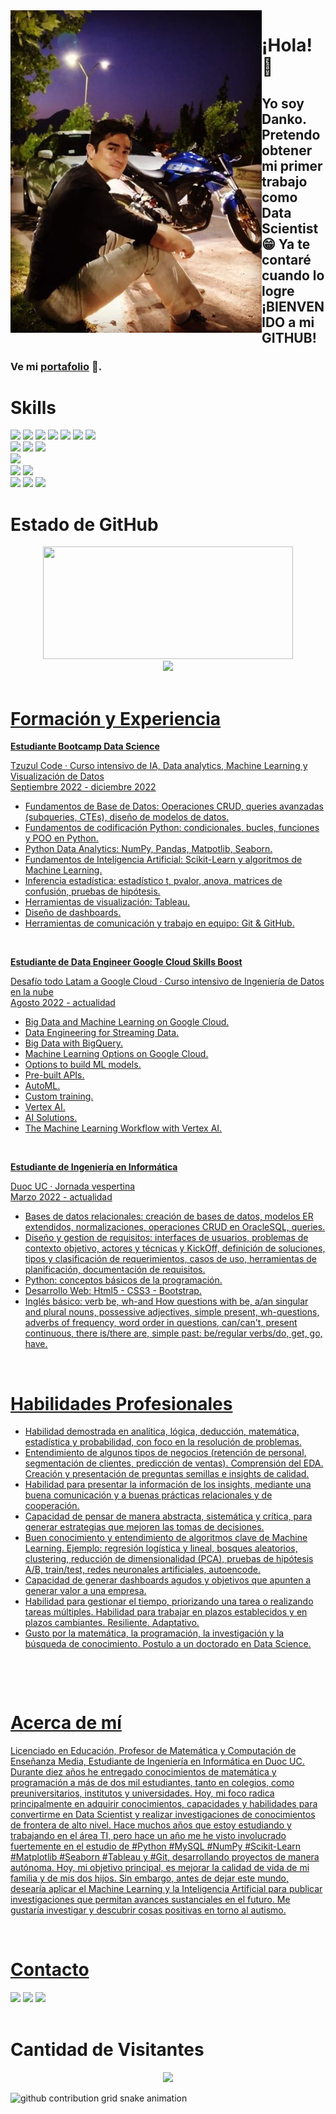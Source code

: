 <img align="left" src="/profile.png">

<h1>¡Hola! 👋</h1>
<h2>Yo soy Danko. <br>Pretendo obtener mi primer trabajo como Data Scientist 😁 Ya te contaré cuando lo logre ¡BIENVENIDO a mi GITHUB!</h2>
<h3>Ve mi <a href="https://github.com/Dankoh224/portafolio">portafolio</a> 👀.</h3>

<div align="left">
 <h1>Skills</h1>
 <img src="https://img.shields.io/badge/ANACONDA-green?style=for-the-badge&logo=anaconda&logoColor=white" />
 <img src="https://img.shields.io/badge/python-yellow?style=for-the-badge&logo=python&logoColor=white" />
 <img src="https://img.shields.io/badge/NumPy-87CEEB?style=for-the-badge&logo=numpy&logoColor=white" />   
 <img src="https://img.shields.io/badge/Pandas-3944BC?style=for-the-badge&logo=pandas&logoColor=white" />
 <img src="https://img.shields.io/badge/Scikitlearn-orange?style=for-the-badge&logo=scikitlearn&logoColor=white"/>
 <img src="https://img.shields.io/badge/Matplotlib-white?style=for-the-badge&logo=matplotlib&logoColor=white"/>
 <img src="https://img.shields.io/badge/seaborn-256D7B?style=for-the-badge&logo=seaborn&logoColor=white"/> <br/>
 <img src="https://img.shields.io/badge/MySql-016064?style=for-the-badge&logo=mysql&logoColor=white"/>
 <img src="https://img.shields.io/badge/PostgreSQL-1F456E?style=for-the-badge&logo=postgresql&logoColor=white"/> 
 <img src="https://img.shields.io/badge/OracleSQL-F80F00?style=for-the-badge&logo=oracle&logoColor=white"/> <br/>
 <img src="https://img.shields.io/badge/Tableau-1F456E?style=for-the-badge&logo=Tableau&logoColor=white"/> <br/>
 <img src="https://img.shields.io/badge/Git-orange?style=for-the-badge&logo=git&logoColor=white"/>
 <img src="https://img.shields.io/badge/Github-0A0A0A?style=for-the-badge&logo=github&logoColor=white"/> <br/>
 <img src="https://img.shields.io/badge/HTML5-e06b12?style=for-the-badge&logo=html5&logoColor=white" />
 <img src="https://img.shields.io/badge/CSS3-1283e0?&style=for-the-badge&logo=css3&logoColor=white" />
 <img src="https://img.shields.io/badge/bootstrap-563D7C?&style=for-the-badge&logo=bootstrap&logoColor=white" />
<div>
 
<h1>Estado de GitHub</h1>
<div align="center">
 <a href="https://www.github.com/Dankoh224"><img width="400px" height="180em" src="https://github-readme-stats.vercel.app/api?username=Dankoh224&show_icons=true&theme=dark&include_all_commits=true&count_private=true"/>
</div>
<div align="center">
 <img height="180em" src="https://github-readme-stats.vercel.app/api/top-langs/?username=Dankoh224&layout=compact&langs_count=16&theme=dark"/>
</div>
<br>

<h1>Formación y Experiencia</h1>
 
<div>
 
 <b>Estudiante Bootcamp Data Science</b>
 
 <p>
  Tzuzul Code · Curso intensivo de IA, Data analytics, Machine Learning y Visualización de Datos <br>
  Septiembre 2022 - diciembre 2022 <br>
  <ul>
  <li>Fundamentos de Base de Datos: Operaciones CRUD, queries avanzadas (subqueries, CTEs), diseño de modelos de datos.</li>
  <li>Fundamentos de codificación Python: condicionales, bucles, funciones y POO en Python.</li>
  <li>Python Data Analytics: NumPy, Pandas, Matpotlib, Seaborn.</li>
  <li>Fundamentos de Inteligencia Artificial: Scikit-Learn y algoritmos de Machine Learning. </li>
  <li>Inferencia estadística: estadístico t, pvalor, anova, matrices de confusión, pruebas de hipótesis.</li>
  <li>Herramientas de visualización: Tableau.</li>
  <li>Diseño de dashboards.</li>
  <li>Herramientas de comunicación y trabajo en equipo: Git & GitHub.</li>
  </ul>
 </p>
 <br>
</div>
 
<div>
 
 <b>Estudiante de Data Engineer Google Cloud Skills Boost</b>
 
 <p>
  Desafío todo Latam a Google Cloud · Curso intensivo de Ingeniería de Datos en la nube<br>
  Agosto 2022 - actualidad <br>
  <ul>
  <li>Big Data and Machine Learning on Google Cloud.</li>
  <li>Data Engineering for Streaming Data.</li>
  <li>Big Data with BigQuery.</li>
  <li>Machine Learning Options on Google Cloud.</li>
  <li>Options to build ML models.</li>
  <li>Pre-built APIs.</li>
  <li>AutoML.</li>
  <li>Custom training.</li>
  <li>Vertex AI.</li>
  <li>AI Solutions.</li>
  <li>The Machine Learning Workflow with Vertex AI.</li>
  </ul>
 </p>
 <br>
</div>
 
<div>
 
 <b>Estudiante de Ingeniería en Informática</b>
 <p>
  Duoc UC · Jornada vespertina<br>
  Marzo 2022 - actualidad <br>
  <ul>
  <li>Bases de datos relacionales: creación de bases de datos, modelos ER extendidos, normalizaciones, operaciones CRUD en OracleSQL, queries.</li>
  <li>Diseño y gestion de requisitos: interfaces de usuarios, problemas de contexto objetivo, actores y técnicas y KickOff, definición de soluciones, tipos y clasificación de requerimientos, casos de uso, herramientas de planificación, documentación de requisitos. </li>
  <li>Python: conceptos básicos de la programación.</li>
  <li>Desarrollo Web: Html5 - CSS3 - Bootstrap. </li>
  <li>Inglés básico: verb be, wh-and How questions with be, a/an singular and plural nouns, possessive adjectives, simple present, wh-questions, adverbs of frequency, word order in questions, can/can't, present continuous, there is/there are, simple past: be/regular verbs/do, get, go, have. </li>
 </p>
 <br>
</div>

<div>
  <h1>Habilidades Profesionales</h1>
 <p>
  <ul>
  <li>Habilidad demostrada en analítica, lógica, deducción, matemática, estadística y probabilidad, con foco en la resolución de problemas.</li>
  <li>Entendimiento de algunos tipos de negocios (retención de personal, segmentación de clientes, predicción de ventas). Comprensión del EDA. Creación y presentación de preguntas semillas e insights de calidad.</li>
  <li>Habilidad para presentar la información de los insights, mediante una buena comunicación y a buenas prácticas relacionales y de cooperación.</li>
  <li>Capacidad de pensar de manera abstracta, sistemática y crítica, para generar estrategias que mejoren las tomas de decisiones.</li>
  <li>Buen conocimiento y entendimiento de algoritmos clave de Machine Learning. Ejemplo: regresión logística y lineal, bosques aleatorios, clustering, reducción de dimensionalidad (PCA), pruebas de hipótesis A/B, train/test, redes neuronales artificiales, autoencode. </li>
  <li>Capacidad de generar dashboards agudos y objetivos que apunten a generar valor a una empresa.</li>
  <li>Habilidad para gestionar el tiempo, priorizando una tarea o realizando tareas múltiples. Habilidad para trabajar en plazos establecidos y en plazos cambiantes. Resiliente. Adaptativo. </li>
  <li>Gusto por la matemática, la programación, la investigación y la búsqueda de conocimiento. Postulo a un doctorado en Data Science.</li>
  </ul>
<br>
 </p>
 <br>
</div>
 
 <div>
  <h1>Acerca de mí</h1>
 <p>
  Licenciado en Educación, Profesor de Matemática y Computación de Enseñanza Media, Estudiante de
Ingeniería en Informática en Duoc UC. Durante diez años he entregado conocimientos de matemática y programación a más de dos mil estudiantes, tanto en colegios, como preuniversitarios, institutos y universidades. Hoy, mi foco radica principalmente en adquirir conocimientos, capacidades y habilidades para convertirme en Data Scientist y realizar investigaciones de conocimientos de frontera de alto nivel. Hace muchos años que estoy estudiando y trabajando en el área TI, pero hace un año me he visto involucrado fuertemente en el estudio de #Python #MySQL #NumPy #Scikit-Learn #Matplotlib #Seaborn #Tableau y #Git, desarrollando proyectos de manera autónoma. Hoy, mi objetivo principal, es mejorar la calidad de vida de mi familia y de mis dos hijos. Sin embargo, antes de dejar este mundo, desearía aplicar el Machine Learning y la Inteligencia Artificial para publicar investigaciones que permitan avances sustanciales en el futuro. Me gustaría investigar y descubrir cosas positivas en torno al autismo.
 </p>
 <br>
</div>
 
<h1>Contacto</h1>
<div>
 <a href="https://www.facebook.com/danko.valderrama"><img src="https://img.shields.io/badge/facebook-1F456E?style=for-the-badge&logo=facebook&logoColor=white"></a>
 <a href="https://www.instagram.com/danko.h224/"><img src="https://img.shields.io/badge/Instagram-E4405F?style=for-the-badge&logo=instagram&logoColor=white" /></a>
 <a href="https://www.linkedin.com/in/dankoh224/"><img src="https://img.shields.io/badge/LinkedIn-0077B5?style=for-the-badge&logo=linkedin&logoColor=white" /></a>
</div>
<br>
 
<h1>Cantidad de Visitantes</h1>
<!-- visitors count  -->

<p align="center" >   
  <img src="https://profile-counter.glitch.me/Dankoh224/count.svg" />  
</p>

<!-- github workflow  -->

 ![github contribution grid snake animation](https://raw.githubusercontent.com/devjosecarlosteles/devjosecarlosteles/output/github-contribution-grid-snake.svg)
